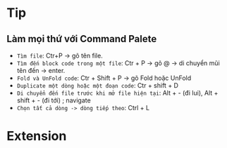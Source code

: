 # Tip

## Làm mọi thứ với Command Palete

-   `Tìm file`: Ctr+P -> gõ tên file.
-   `Tìm đến block code trong một file`: Ctr + P -> gõ @ -> di chuyển mũi tên đến -> enter.
-   `Fold và UnFold code`: Ctr + Shift + P -> gõ Fold hoặc UnFold
-   `Duplicate một dòng hoặc một đoạn code`: Ctr + shift + D
-   `Di chuyển đến file trước khi mở file hiện tại`: Alt + - (đi lui), Alt + shift + - (đi tới) ; navigate
-   `Chọn tất cả dòng -> dòng tiếp theo`: Ctrl + L

# Extension
